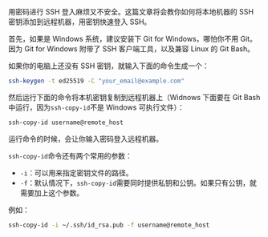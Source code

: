 用密码进行 SSH 登入麻烦又不安全。这篇文章将会教你如何将本地机器的 SSH 密钥添加到远程机器，用密钥快速登入 SSH。

首先，如果是 Windows 系统，建议安装下 Git for Windows，哪怕你不用 Git。因为 Git for Windows 附带了 SSH 客户端工具，以及兼容 Linux 的 Git Bash。

如果你的电脑上还没有 SSH 密钥，就输入下面的命令生成一个：

```sh
ssh-keygen -t ed25519 -C "your_email@example.com"
```

然后运行下面的命令将本机密钥复制到远程机器上（Widnows 下面要在 Git Bash 中运行，因为`ssh-copy-id`不是 Windows 可执行文件）：

```sh
ssh-copy-id username@remote_host
```

运行命令的时候，会让你输入密码登入远程机器。

`ssh-copy-id`命令还有两个常用的参数：

- `-i`：可以用来指定密钥文件的路径。
- `-f`：默认情况下，`ssh-copy-id`需要同时提供私钥和公钥。如果只有公钥，就需要加上这个参数。

例如：

```bash
ssh-copy-id -i ~/.ssh/id_rsa.pub -f username@remote_host
```
